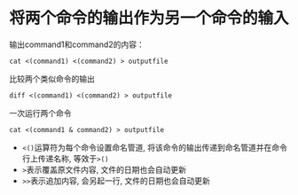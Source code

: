 # 将两个命令的输出作为另一个命令的输入

输出command1和command2的内容：
```
cat <(command1) <(command2) > outputfile
```
比较两个类似命令的输出
```
diff <(command1) <(command2) > outputfile
```
一次运行两个命令
```
cat <(command1 & command2) > outputfile
```

* `<()`运算符为每个命令设置命名管道, 将该命令的输出传递到命名管道并在命令行上传递名称, 等效于`>()`
* `>`表示覆盖原文件内容, 文件的日期也会自动更新
* `>>`表示追加内容, 会另起一行, 文件的日期也会自动更新
